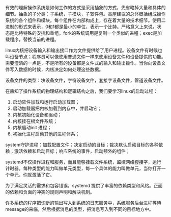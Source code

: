 有效的理解操作系统是如何工作的方式是采用抽象的方式，先省略掉大量和具体的细节。抽象的子分类：子系统，子模块，子软件包。高屋建瓴的总体概括组成操作系统的各个组件和模块。每个组件在内部构成上，存在着大量的技术细节。使用二进制的形式来表示，0和1都是最小的单位，表示一个比特。严格意义上来说，状态是比特特殊的安排和重组。fork的系统调用是复制一个类似的进程；exec是加载程序，替换当前的进程。

linux内核把设备输入和输出接口作为文件提供给了用户进程。设备文件有时候也叫设备节点；程序员可以像使用普通文件一样来使用设备文件和设备提供的功能。需要澄清的一点是，不是所有的设备都是文件式的输入和输出操作。当你向设备文件写入数据的时候，内核决定如何处理这些数据。

设备文件的类型：块设备文件，字符设备文件，套接字设备文件，管道设备文件。

在熟知了操作系统的物理结构和逻辑结构之后，我们要学习linux的启动过程：
1. 启动软件加载和运行启动加载器；
2. 启动加载器把内核加载到内存中，并启动它；
3. 内核初始化设备和驱动；
4. 内核挂在根文件系统；
5. 内核启动init 进程；
6. 初始化进程启动其他的进程体系；

system守护进程：加载配置文件；决定启动的目标；裁决默认启动目标的各种依赖；激活依赖和启动目标；响应系统的事件，启动额外的组件；

systemd不仅操作进程和服务，而且能够挂载文件系统，监控网络套接字，运行计时器。每种类型的能力叫做单元类型，每一个具体的能力叫做单元，当你打开一个单元，你就激活了它。

为了满足灵活的需求和包容错误，systemd 提供了丰富的依赖类型和风格。正面的依赖和负面的冲突的规则声明和解决机制。

许多系统的程序把诊断的输出写入到系统的日志服务中，系统服务后台进程等待message的来临，然后根据消息的类型，把消息写入到不同的目标地方中。

